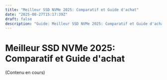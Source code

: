 ```yaml
---
title: "Meilleur SSD NVMe 2025: Comparatif et Guide d'achat"
date: "2025-08-27T15:17:39Z"
draft: false
description: "Guide: Meilleur SSD NVMe 2025: Comparatif et Guide d'achat"
---
```






# Meilleur SSD NVMe 2025: Comparatif et Guide d'achat

(Contenu en cours)
